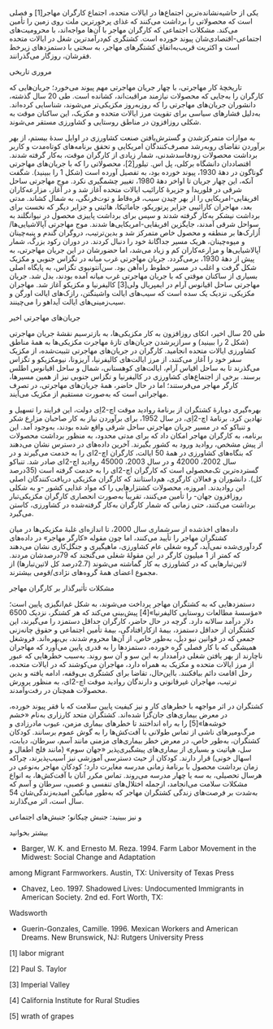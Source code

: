   یکی از حاشیه‌نشانده‌ترین اجتماع‌ها در ایالات متحده، اجتماع کارگران مهاجر[1] و فصلی است که محصولاتی را برداشت می‌کنند که غذای پرخورترین ملت روی زمین را تأمین می‌کند. مشکلات اجتماعی که کارگران مهاجر با آن‌ها مواجه‌اند، با محرومیت‌های اجتماعی-اقتصادی‌شان پیوند خورده است. کشتگری کم‌درآمدترین شغل در ایالات متحده است و اکثریت قریب‌به‌اتفاق کشتگرهای مهاجر، به سختی با دستمزدهای زیرخط فقرشان، روزگار می‌گذرانند.

مروری تاریخی

تاریخچۀ کار مهاجرتی، با چهار جریان مهاجرتی مهم پیوند می‌خورد؛ جریان‌هایی که کارگران را به‌جایی که محصولات نیازمند مراقبت‌اند، کشانده است. طی 20 سال گذشته، دانشوران جریان‌های مهاجرتی را که روزبه‌روز مکزیکی‌تر می‌شوند، شناسایی کرده‌اند. به‌دلیل فشارهای سیاسی برای تقویت مرز ایالات متحده و مکزیک، این ساکنان موقت به شکلی روزافزون در مناطق روستایی و کشاورزی مستقر می‌شوند.

 به موازات متمرکزشدن و گسترش‌یافتن صنعت کشاورزی در اوایل سدۀ بیستم، از بهر برآوردن تقاضای روبه‌رشد مصرف‌کنندگان امریکایی و تحقق برنامه‌های کوتاه‌مدت و کاربر برداشت محصولات زودفاسدشدنی، شمار زیادی از کارگران موقت، به‌کار گرفته شدند. اقتصاددان دانشگاه برکلی، پل اس. تیلور[2]، محصولاتی را که با جریان‌های مهاجرتی گوناگون در دهۀ 1930، پیوند خورده بود، به تفصیل آورده است (شکل 1 را ببینید). شگفت آنکه، این چهار جریان تا اواخر دهۀ 1980، تغییر چشمگیری نکرد. موج مهاجرتی ساحل شرقی در فلوریدا و جزیرۀ کارائیب ایالات متحده آغاز شد و در آغاز، مزارعه‌کاران افریقایی-امریکایی را از بهر چیدن سیب، قره‌قاط و توت‌فرنگی، به شمال کشاند. مدتی بعد، مهاجران کارائیبی جزایر پرتوریکو، جامائیکا، هائیتی و جزایر دیگر که نخست برای برداشت نیشکر به‌کار گرفته شدند و سپس برای برداشت پاییزی محصول در نیوانگلند به سواحل شرقی آمدند، جایگزین افریقایی-امریکایی‌ها شدند. موج مهاجرتی آپالاشیایی‌ها/اُزارک‌ها بر منطقه و محصول خاص متمرکز شد و بدین‌ترتیب، دروگران گندم و پنبه‌چینان و میوه‌چینان، هریک مسیر جداگانۀ خود را دنبال کردند. در دوران رکود بزرگ، شمار آپالاشیایی‌ها و مزارعه‌کاران کم و زیاد می‌شد، اما حضورشان در این جریان مهاجرتی، به پیش از دهۀ 1930، برمی‌گردد. جریان مهاجرتی غرب میانه در تگزاس جنوبی و مکزیک شکل گرفت و اغلب در مسیر خطوط راه‌آهن بود. سن‌آنتونیوی تگزاس، به پایگاه اصلی بسیاری از ساکنان موقتی که با جریان مهاجرتی غرب میانه آمده بودند، بدل شد. جریان مهاجرتی ساحل اقیانوس آرام در ایمپریال ولی[3] کالیفرنیا و مکزیکو آغاز شد. مهاجران مکزیکی، نزدیک یک سده است که سیب‌های ایالت واشینگتن، رازک‌های ایالت اورگن و سیب‌زمینی‌های ایالت آیداهو را می‌چینند.

 جریان‌های مهاجرتی اخیر

طی 20 سال اخیر، اتکای روزافزون به کار مکزیکی‌ها، به بازترسیم نقشۀ جریان مهاجرتی (شکل 2 را ببینید) و سرازیرشدن جریان‌های تازۀ مهاجرت مکزیکی‌ها به همۀ مناطق کشاورزی ایالات متحده انجامید. کارگران در جریان‌های مهاجرتی تثبیت‌شده، از مکزیک سفر خود را آغاز می‌کنند، از مرز ایالت‌های کالیفرنیا، آریزونا، نیومکزیکو و تگزاس می‌گذرند تا به ساحل اقیاس آرام، ایالت‌های کوهستانی، شمال و ساحل اقیانوس اطلس برسند. برخی از اجتماع‌های کشاورزی در کالیفرنیا و تگزاس جنوبی نیز از همین مسیرها، کارگر مهاجر می‌فرستند؛ اما در حال حاضر، همۀ جریان‌های مهاجرتی، در تصرف مهاجرانی است که به‌صورت مستقیم از مکزیک می‌آیند.

بهره‌گیری دوبارۀ کشتگران از برنامۀ روادید موقت اچ-2اِی دولت، این فرایند را تسهیل و نهادین کرد. برنامۀ اچ-2اِی، در سال 1952، برای برآوردن نیاز به کار صاحبان مزارع شکر و تنباکو که در مسیر جریان مهاجرتی ساحل شرقی واقع شده بودند، به‌وجود آمد. این برنامه، به کارگران مهاجر امکان داد که برای مدتی محدود، به منظور برداشت محصولات از پیش مشخص، روادید ورود به کشور بگیرند. آخرین داده‌های در دسترس نشان می‌دهند که بنگاه‌های کشاورزی در همۀ 50 ایالت، کارگران اچ-2ای را به خدمت می‌گیرند و در سال 2002، 42000 و در سال 2003، 45000 روادید اچ-2ای صادر شد. تنباکو گسترده‌ترین تک‌محصولی است که کارگران اچ-2ای را به خدمت گرفته است (35درصد کل). دانشوران و فعالان کارگری، هم‌داستانند که کارگران مکزیکی دریافت‌کنندگان اصلی این روادیدند. امروزه، محصولات کشتزارهایی را که مواد غذایی کشور -و به شکلی روزافزون جهان- را تأمین می‌کنند، تقریباً به‌صورت انحصاری کارگران مکزیکی‌تبار برداشت می‌کنند، حتی زمانی که شمار کارگران به‌کار گرفته‌شده در کشاورزی، کاستن می‌گیرد.

داده‌های اخذشده از سرشماری سال 2000، تا اندازه‌ای غلبۀ مکزیکی‌ها در میان کشتگران مهاجر را تأیید می‌کنند، اما چون مقوله «کارگر مهاجر» در داده‌های گردآوری‌شده نمی‌آید، گروه شغلی عام کشاورزی، ماهیگیری و جنگل‌کاری نشان می‌دهند که کمتر از 1 میلیون کارگر در این مقولۀ شغلی می‌گنجند که 79درصدشان مردند. لاتین‌تبارهایی که در کشاورزی به کار گماشته می‌شوند (2.7درصد کل لاتین‌تبارها) از مجموع اعضای همۀ گروه‌های نژادی/قومی بیشترند.

مشکلات تأثیرگذار بر کارگران مهاجر

 دستمزدهایی که به کشتگران مهاجر پرداخت می‌شوند، به شکل غم‌انگیزی پایین است؛ «مؤسسۀ مطالعات روستایی کالیفرنیا»[4] پیش‌بینی می‌کند که هر کشتگر، نزدیک 6500 دلار درآمد سالانه دارد. گرچه در حال حاضر، کارگران حداقل دستمزد را می‌گیرند، این کشتگران از حداقل دستمزد، بیمۀ ازکارافتادگی، بیمۀ تأمین اجتماعی و حقوق چانه‌زنی جمعی که در قوانین نیو دیل، به‌طور خاص، از آن‌ها محروم شدند، بی‌بهره‌اند. فروشغل همیشگی که با کار فصلی گره خورده، دستمزدها را به قدری پایین می‌آورد که مهاجران ناچارند از بهر یافتن شغلی درآمددار به این سو و آن سو روند. به‌سبب خطرهایی که عبور از مرز ایالات متحده و مکزیک به همراه دارد، مهاجران می‌کوشند که در ایالات متحده، رحل اقامت دائم بیافکنند. بااین‌حال، تقاضا برای کشتگری بی‌وقفه، ادامه یافته و بدین ترتیب، مهاجران غیرقانونی و دارندگان روادید موقت اچ-2ای، به منظور پرورش محصولات همچنان در رفت‌وآمدند.

 کشتگران در اثر مواجهه با خطرهای کار و نیز کیفیت پایین سلامت که با فقر پیوند خورده، در معرض بیماری‌های جان‌گزا شده‌اند. کشتگران متحد کارزاری به‌نام «خشم خوشه‌ها»[5] را به راه انداختند تا خطرهای بیماری مزمن، عیوب مادرزادی و مرگ‌‌ومیرهای ناشی از تماس طولانی با آفت‌کش‌ها را به گوش عموم برسانند. کودکان کشتگران، به‌طور خاص، در معرض خطر بیماری‌های مزمنی مانند آسم، سرطان، دیابت، سل، هپاتیت و بسیاری از بیماری‌های پیشگیری‌پذیر «جهان سوم» (مانند فلج اطفال و اسهال خونی) قرار دارند. کودکان از حیث دسترسی آموزشی نیز آسیب‌پذیرند، چراکه زمان برداشت محصول با برنامۀ زمانی مدرسه مغایرت دارد؛ کودکان مهاجر به‌نوعی در هرسال تحصیلی، به سه یا چهار مدرسه می‌روند. تماس مکرر آنان با آفت‌کش‌ها، به انواع مشکلات سلامت می‌انجامد، ازجمله اختلال‌های تنفسی و عصبی، سرطان و آسم که به‌شدت بر فرصت‌های زندگی کشتگران مهاجر که به‌طور میانگین امیدبه‌زندگی‌شان 54 سال است، اثر می‌گذارند.

 

و نیز ببینید: جنبش چیکانو؛ جنبش‌های اجتماعی 

بیشتر بخوانید 

- Barger, W. K. and Ernesto M. Reza. 1994. Farm Labor Movement in the Midwest: Social Change and Adaptation

among Migrant Farmworkers. Austin, TX: University of Texas Press

- Chavez, Leo. 1997. Shadowed Lives: Undocumented Immigrants in American Society. 2nd ed. Fort Worth, TX:

Wadsworth

- Guerin-Gonzales, Camille. 1996. Mexican Workers and American Dreams. New Brunswick, NJ: Rutgers University Press

 [1] labor migrant

[2] Paul S. Taylor

[3] Imperial Valley

[4] California Institute for Rural Studies

[5] wrath of grapes

 

 

 

 